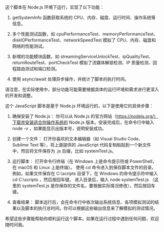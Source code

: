 这个脚本在 Node.js 环境下运行，实现了以下功能：

1. getSystemInfo 函数获取系统的 CPU、内存、磁盘、运行时间、操作系统等信息。

2. 多个性能测试函数，如 cpuPerformanceTest、memoryPerformanceTest、diskIOPerformanceTest、networkSpeedTest 模拟了 CPU、内存、磁盘和网络的性能测试。

3. 新增的功能模块函数，如 streamingServiceUnlockTest、ipQualityTest、returnRouteTest、portCheckTest 模拟了流媒体解锁检测、IP 质量检测、回程路由测试和端口检测。

4. 使用 async/await 处理异步操作，并统计了脚本的执行时间。

请注意，在实际使用中，部分功能可能需要根据具体的运行环境和需求进行更深入的开发和调整。

这个 JavaScript 脚本是基于 Node.js 环境运行的，以下是使用它的具体步骤：

1. 确保安装了 Node.js：
你可以从 Node.js 的官方网站（https://nodejs.org/）下载并安装适合你操作系统的 Node.js 版本。安装完成后，在命令行中输入 node -v ，如果能显示出版本号，说明安装成功。

2. 创建一个文件：
打开你喜欢的文本编辑器（如 Visual Studio Code、Sublime Text 等），将上面提供的 JavaScript 代码复制粘贴到一个新文件中，然后将文件保存为 .js 后缀，比如 systemTest.js。

3. 运行脚本：
打开命令行终端（在 Windows 上是命令提示符或 PowerShell，在 macOS 和 Linux 上是终端）。
使用 cd 命令进入到保存脚本文件的目录。例如，如果文件保存在 C:\scripts 目录下，在 Windows 的命令提示符中输入 cd C:\scripts ，然后按回车键。
进入目录后，输入 node systemTest.js （这里的 systemTest.js 是你保存的文件名，要根据实际情况修改），然后按回车键。

4. 查看结果：
脚本运行后，会在命令行中依次输出系统信息、各项模拟测试的结果以及脚本的执行总时间。你可以根据这些输出信息来了解模拟的测试情况。

希望这些步骤能帮助你顺利运行这个脚本。如果在运行过程中遇到任何问题，欢迎随时问我。
